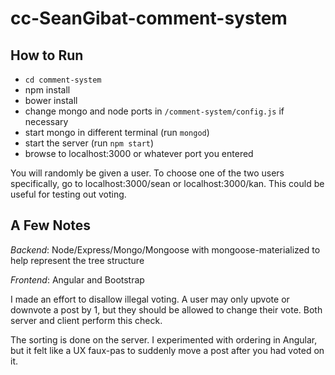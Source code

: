 # cc-SeanGibat-comment-system

## How to Run

* ```cd comment-system```
* npm install
* bower install
* change mongo and node ports in ```/comment-system/config.js``` if necessary
* start mongo in different terminal (run ```mongod```)
* start the server (run ```npm start```)
* browse to localhost:3000 or whatever port you entered

You will randomly be given a user. To choose one of the two users specifically, go to localhost:3000/sean or localhost:3000/kan. This could be useful for testing out voting.

## A Few Notes

*Backend*: Node/Express/Mongo/Mongoose with mongoose-materialized to help represent the tree structure

*Frontend*: Angular and Bootstrap

I made an effort to disallow illegal voting. A user may only upvote or downvote a post by 1, but they should be allowed to change their vote. Both server and client perform this check.

The sorting is done on the server. I experimented with ordering in Angular, but it felt like a UX faux-pas to suddenly move a post after you had voted on it.